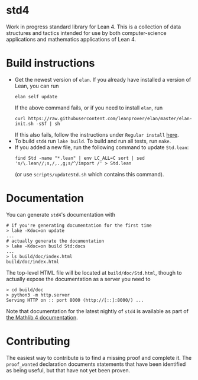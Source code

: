 # std4

Work in progress standard library for Lean 4. This is a collection of data structures and tactics intended for use by both computer-science applications and mathematics applications of Lean 4.

# Build instructions

* Get the newest version of `elan`. If you already have installed a version of Lean, you can run
  ```
  elan self update
  ```
  If the above command fails, or if you need to install `elan`, run
  ```
  curl https://raw.githubusercontent.com/leanprover/elan/master/elan-init.sh -sSf | sh
  ```
  If this also fails, follow the instructions under `Regular install` [here](https://leanprover-community.github.io/get_started.html).
* To build `std4` run `lake build`. To build and run all tests, run `make`.
* If you added a new file, run the following command to update `Std.lean`:
  ```
  find Std -name "*.lean" | env LC_ALL=C sort | sed 's/\.lean//;s,/,.,g;s/^/import /' > Std.lean
  ```
  (or use `scripts/updateStd.sh` which contains this command).

# Documentation

You can generate `std4`'s documentation with

```text
# if you're generating documentation for the first time
> lake -Kdoc=on update
...
# actually generate the documentation
> lake -Kdoc=on build Std:docs
...
> ls build/doc/index.html
build/doc/index.html
```

The top-level HTML file will be located at `build/doc/Std.html`, though to actually expose the
documentation as a server you need to

```text
> cd build/doc
> python3 -m http.server
Serving HTTP on :: port 8000 (http://[::]:8000/) ...
```

Note that documentation for the latest nightly of `std4` is available as part of [the Mathlib 4
documentation][mathlib4 docs].

[mathlib4 docs]: https://leanprover-community.github.io/mathlib4_docs/Std.html

# Contributing

The easiest way to contribute is to find a missing proof and complete it. The `proof_wanted`
declaration documents statements that have been identified as being useful, but that have not yet
been proven.
